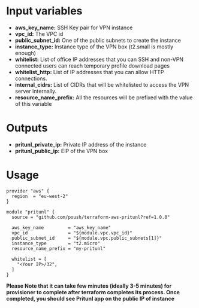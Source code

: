 # Input variables

- **aws_key_name:** SSH Key pair for VPN instance
- **vpc_id:** The VPC id
- **public_subnet_id:** One of the public subnets to create the instance
- **instance_type:** Instance type of the VPN box (t2.small is mostly enough)
- **whitelist:** List of office IP addresses that you can SSH and non-VPN connected users can reach temporary profile download pages
- **whitelist_http:** List of IP addresses that you can allow HTTP connections.
- **internal_cidrs:** List of CIDRs that will be whitelisted to access the VPN server internally.
- **resource_name_prefix:** All the resources will be prefixed with the value of this variable

# Outputs

- **pritunl_private_ip:** Private IP address of the instance
- **pritunl_public_ip:** EIP of the VPN box

# Usage

```
provider "aws" {
  region  = "eu-west-2"
}

module "pritunl" {
  source = "github.com/poush/terraform-aws-pritunl?ref=1.0.0"

  aws_key_name         = "aws_key_name"
  vpc_id               = "${module.vpc.vpc_id}"
  public_subnet_id     = "${module.vpc.public_subnets[1]}"
  instance_type        = "t2.micro"
  resource_name_prefix = "my-pritunl"

  whitelist = [
    "<Your IP>/32",
  ]
}
```

**Please Note that it can take few minutes (ideally 3-5 minutes) for provisioner to complete after terraform completes its process. Once completed, you should see Pritunl app on the public IP of instance**

